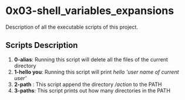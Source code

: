 # 0x03-shell_variables_expansions
Description of all the executable scripts of this project. 

## Scripts Description
1. **0-alias**: Running this script will delete all the files of the current directory 
2. **1-hello you**: Running this script will print *hello 'user name of current user'*
3. **2-path** : This script append the directory */action* to the PATH
4. **3-paths**: This script prints out how many directories in the PATH 

